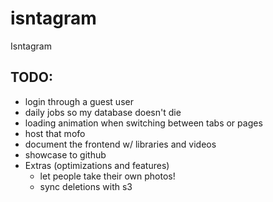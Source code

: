 # isntagram
Isntagram

## TODO:

- login through a guest user
- daily jobs so my database doesn't die
- loading animation when switching between tabs or pages
- host that mofo
- document the frontend w/ libraries and videos
- showcase to github
- Extras (optimizations and features)
  - let people take their own photos!
  - sync deletions with s3